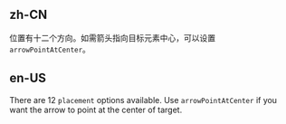 ## zh-CN

位置有十二个方向。如需箭头指向目标元素中心，可以设置 `arrowPointAtCenter`。

## en-US

There are 12 `placement` options available. Use `arrowPointAtCenter` if you want the arrow to point at the center of target.

<style>
#components-popconfirm-demo-placement .demo {
  overflow: auto;
}
#components-popconfirm-demo-placement .ant-popover-wrap > a {
  margin-right: 8px;
}
#components-popconfirm-demo-placement .ant-btn {
  margin-right: 8px;
  margin-bottom: 8px;
  width: 70px;
  text-align: center;
  padding: 0;
}
</style>
